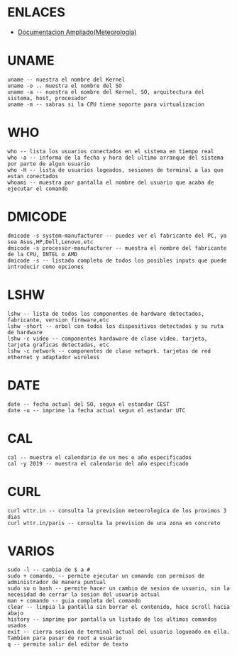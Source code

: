 # ENLACES
- [Documentacion Ampliado(Meteorologia)](https://wttr.in/:help)

# UNAME
    uname -- nuestra el nombre del Kernel
    uname -o .. muestra el nombre del SO
    uname -a -- nuestra el nombre del Kernel, SO, arquitectura del sistema, host, procesador
    uname -m -- sabras si la CPU tiene soporte para virtualizacion

# WHO
    who -- lista los usuarios conectados en el sistema en tiempo real
    who -a -- informa de la fecha y hora del ultimo arranque del sistema por parte de algun usuario
    who -H -- lista de usuarios logeados, sesiones de terminal a las que estan conectados
    whoami -- muestra por pantalla el nombre del usuario que acaba de ejecutar el comando

# DMICODE
    dmicode -s system-manufacturer -- puedes ver el fabricante del PC, ya sea Asus,HP,Dell,Lenovo,etc
    dmicode -s processor-manufacturer -- muestra el nombre del fabricante de la CPU, INTEL o AMD
    dmicode -s -- listado completo de todos los posibles inputs que puede introducir como opciones

# LSHW
    lshw -- lista de todos los componentes de hardware detectados, fabricante, version firmware,etc
    lshw -short -- arbol con todos los dispositivos detectados y su ruta de hardware
    lshw -c video -- componentes hardaware de clase video. tarjeta, tarjeta graficas detectadas, etc
    lshw -c network -- componentes de clase netwprk. tarjetas de red ethernet y adaptador wireless

# DATE
    date -- fecha actual del SO, segun el estandar CEST
    date -u -- imprime la fecha actual segun el estandar UTC

# CAL
    cal -- muestra el calendario de un mes o año especificados
    cal -y 2019 -- muestra el calendario del año especificado

# CURL
    curl wttr.in -- consulta la prevision meteorologica de los proximos 3 dias
    curl wttr.in/paris -- consulta la prevision de una zona en concreto

# VARIOS
    sudo -l -- cambia de $ a #
    sudo + comando. -- permite ejecutar un comando con permisos de administrador de manera puntual
    sudo su o bash -- permite hacer un cambio de sesion de usuario, sin la necesidad de cerrar la sesion del usuario actual
    man + comando -- guia completa del comando
    clear -- limpia la pantalla sin borrar el contenido, hace scroll hacia abajo
    history -- imprime por pantalla un listado de los ultimos comandos usados
    exit -- cierra sesion de terminal actual del usuario logueado en ella. Tambien para pasar de root a usuario 
    q -- permite salir del editor de texto
